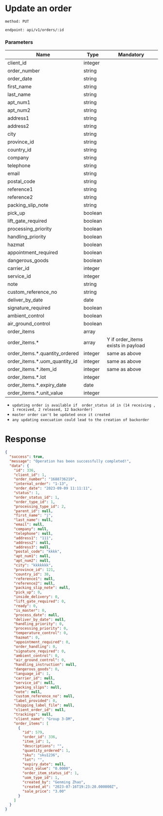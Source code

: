 # Update an order

`method: PUT`

`endpoint: api/v1/orders/:id`

### Parameters

| Name                           | Type    | Mandatory                          |
|--------------------------------|---------|------------------------------------|
| client_id                      | integer |                                    |
| order_number                   | string  |                                    |
| order_date                     | string  |                                    |
| first_name                     | string  |                                    |
| last_name                      | string  |                                    |
| apt_num1                       | string  |                                    |
| apt_num2                       | string  |                                    |
| address1                       | string  |                                    |
| address2                       | string  |                                    |
| city                           | string  |                                    |
| province_id                    | string  |                                    |
| country_id                     | string  |                                    |
| company                        | string  |                                    |
| telephone                      | string  |                                    |
| email                          | string  |                                    |
| postal_code                    | string  |                                    |
| reference1                     | string  |                                    |
| reference2                     | string  |                                    |
| packing_slip_note              | string  |                                    |
| pick_up                        | boolean |                                    |
| lift_gate_required             | boolean |                                    |
| processing_priority            | boolean |                                    |
| handling_priority              | boolean |                                    |
| hazmat                         | boolean |                                    |
| appointment_required           | boolean |                                    |
| dangerous_goods                | boolean |                                    |
| carrier_id                     | integer |                                    |
| service_id                     | integer |                                    |
| note                           | string  |                                    |
| custom_reference_no            | string  |                                    |
| deliver_by_date                | date    |                                    |
| signature_required             | boolean |                                    |
| ambient_control                | boolean |                                    |
| air_ground_control             | boolean |                                    |
| order_items                    | array   |                                    |
| order_items.*                  | array   | Y if order_items exists in payload |
| order_items.*.quantity_ordered | integer | same as above                      |
| order_items.*.uom_quantity_id  | integer | same as above                      |
| order_items.*.item_id          | integer | same as above                      |
| order_items.*.lot              | integer |                                    |
| order_items.*.expiry_date      | date    |                                    |
| order_items.*.unit_value       | integer |                                    |

* `updating order is available if  order_status id in (14 receiving , 1 received, 2 released, 12 backorder)`
*  `master order can't be updated once it created`
* `any updating execuation could lead to the creation of backorder` 

# Response

```json
{
  "success": true,
  "message": "Operation has been successfully completed!",
  "data": {
    "id": 336,
    "client_id": 1,
    "order_number": "1688736219",
    "internal_order": "1-13",
    "order_date": "2023-09-09 11:11:11",
    "status": 1,
    "order_status_id": 1,
    "order_type_id": 1,
    "processing_type_id": 2,
    "parent_id": null,
    "first_name": "j",
    "last_name": null,
    "email": null,
    "company": null,
    "telephone": null,
    "address1": "111",
    "address2": null,
    "address3": null,
    "postal_code": "kkkk",
    "apt_num1": null,
    "apt_num2": null,
    "city": "kkkkkkk",
    "province_id": 121,
    "country_id": 38,
    "reference1": null,
    "reference2": null,
    "packing_slip_note": null,
    "pick_up": 0,
    "inside_delivery": 0,
    "lift_gate_required": 0,
    "ready": 0,
    "is_master": 0,
    "process_date": null,
    "deliver_by_date": null,
    "handling_priority": 0,
    "processing_priority": 0,
    "temperature_control": 0,
    "hazmat": 0,
    "appointment_required": 0,
    "order_handling": 0,
    "signature_required": 0,
    "ambient_control": 0,
    "air_ground_control": 0,
    "handling_instruction": null,
    "dangerous_goods": 0,
    "language_id": 1,
    "carrier_id": null,
    "service_id": null,
    "packing_slips": null,
    "note": null,
    "custom_reference_no": null,
    "label_provided": 0,
    "shipping_label_file": null,
    "client_order_id": null,
    "trackings": null,
    "client_name": "Group 3-DM",
    "order_items": [
      {
        "id": 579,
        "order_id": 336,
        "item_id": 1,
        "descriptions": "",
        "quantity_ordered": 1,
        "sku": "sku1236",
        "lot": "",
        "expiry_date": null,
        "unit_value": "0.0000",
        "order_item_status_id": 1,
        "uom_type_id": 1,
        "created_by": "Genming Zhao",
        "created_at": "2023-07-16T19:23:20.000000Z",
        "sale_price": "3.00"
      }
    ]
  }
}
```

